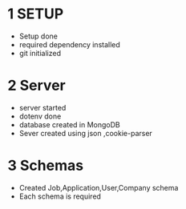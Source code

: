 # 1 SETUP
  - Setup done 
  - required dependency installed 
  - git initialized 

# 2 Server
 - server started
 - dotenv done 
 - database created in MongoDB
 - Sever created using json ,cookie-parser
 # 3 Schemas
 - Created Job,Application,User,Company schema
 - Each schema is required
